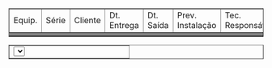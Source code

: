 <!--#include file="include/top.asp"-->
<table width="98%" border="1" cellspacing="0" cellpadding="0" class="cabecalho">
<tr>
	<td width="220">Equip.</td>
    <td widtd="100">Série</td>
    <td widtd="200">Cliente</td>
    <td widtd="100">Dt. Entrega</td>
	<td widtd="100">Dt. Saída</td>
	<td widtd="100">Prev. Instalação</td>
	<td widtd="100">Tec. Responsável</td>
</tr>
<tr>
	<td colspan="50" bgcolor="#7F7F7F" height="1"></td>
</tr>
</table>

<div id="scroll" divisor="40">
<table width="100%" border="1" cellspacing="0" cellpadding="0">
	<td width="220">
	<select name="status_cod" class="form" >
		<option value=""></option>
								
			<option value="">ABC</option>
	</select>
	</td>
	<td>
		ABC
	</td>
</table>
</div>
